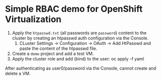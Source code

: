 # Simple RBAC demo for OpenShift Virtualization

1. Apply the `htpasswd.txt` (all passwords are `password`) content to the cluster by creating an htpasswd auth configuration via the Console.
   1. CLuster Settings -> Configuration -> OAuth -> Add HtPasswd and paste the content of the htpasswd file.
1. Create a `demo` project and add a test VM.
1. Apply the cluster role and add (bind) to the user: oc apply -f yaml

After authenticating as user0/password via the Console, cannot create and delete a VM.

